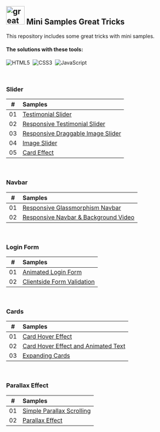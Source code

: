 ## <img src="https://user-images.githubusercontent.com/13468728/233831804-0f5c7ee5-d654-4c13-9c77-a5bd6dc4fe74.jpg" title="great tricks" alt="great tricks" width="50" height="50"/> Mini Samples Great Tricks

This repository includes some great tricks with mini samples.

#### The solutions with these tools:

![HTML5](https://img.shields.io/badge/-HTML5-E34F26?style=for-the-badge&logo=html5&logoColor=white)&nbsp;
![CSS3](https://img.shields.io/badge/-CSS3-1572B6?style=for-the-badge&logo=css3)&nbsp;
![JavaScript](https://img.shields.io/badge/Javascript-F7DF1E.svg?style=for-the-badge&logo=javascript&logoColor=black)&nbsp;

<!--
![TailwindCSS](https://img.shields.io/badge/-Tailwind_CSS-38B2AC?style=for-the-badge&logo=tailwind-css&logoColor=white)&nbsp;
![React](https://img.shields.io/badge/-React-%23404d59?style=for-the-badge&logo=react)&nbsp;
![Sass](https://img.shields.io/badge/-Sass-CC6699?style=for-the-badge&logo=sass&logoColor=white)&nbsp;
-->

<br>

### Slider

|  #  | Samples                                                                                                                      |
| :-: | :--------------------------------------------------------------------------------------------------------------------------- |
| 01  | [Testimonial Slider](https://github.com/ecemgo/mini-samples-great-tricks/tree/main/testimonial-slider-v1)                    |
| 02  | [Responsive Testimonial Slider](https://github.com/ecemgo/mini-samples-great-tricks/tree/main/responsive-testimonial-slider) |
| 03  | [Responsive Draggable Image Slider](https://github.com/ecemgo/mini-samples-great-tricks/tree/main/draggable-image-slider)    |
| 04  | [Image Slider](https://github.com/ecemgo/mini-samples-great-tricks/tree/main/image-slider)                                   |
| 05  | [Card Effect]()                                                                                                              |

<br>

### Navbar

|  #  | Samples                                                                                                                                  |
| :-: | :--------------------------------------------------------------------------------------------------------------------------------------- |
| 01  | [Responsive Glassmorphism Navbar](https://github.com/ecemgo/mini-samples-great-tricks/tree/main/responsive-glassmorphism-navbar)         |
| 02  | [Responsive Navbar & Background Video](https://github.com/ecemgo/mini-samples-great-tricks/tree/main/responsive-navbar-background-video) |

<br>

### Login Form

|  #  | Samples                                                                                                                |
| :-: | :--------------------------------------------------------------------------------------------------------------------- |
| 01  | [Animated Login Form](https://github.com/ecemgo/mini-samples-great-tricks/tree/main/animated-login-form)               |
| 02  | [Clientside Form Validation](https://github.com/ecemgo/mini-samples-great-tricks/tree/main/clientside-form-validation) |

<br>

### Cards

|  #  | Samples                                                                                                                              |
| :-: | :----------------------------------------------------------------------------------------------------------------------------------- |
| 01  | [Card Hover Effect](https://github.com/ecemgo/mini-samples-great-tricks/tree/main/card-hover-effect)                                 |
| 02  | [Card Hover Effect and Animated Text](https://github.com/ecemgo/mini-samples-great-tricks/tree/main/card-hover-effect-animated-text) |
| 03  | [Expanding Cards](https://github.com/ecemgo/mini-samples-great-tricks/tree/main/expanding-cards-harry-potter)                        |

<br>

### Parallax Effect

|  #  | Samples                                                                                                              |
| :-: | :------------------------------------------------------------------------------------------------------------------- |
| 01  | [Simple Parallax Scrolling](https://github.com/ecemgo/mini-samples-great-tricks/tree/main/simple-parallax-scrolling) |
| 02  | [Parallax Effect](https://github.com/ecemgo/mini-samples-great-tricks/tree/main/parallax-effect)                     |
